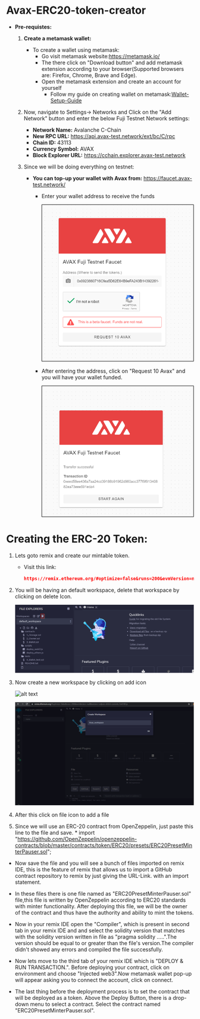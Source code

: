 # Avax-ERC20-token-creator



  * <b>Pre-requistes:</b>
     1) <b>Create a metamask wallet:</b>
        * To create a wallet using metamask:
          * Go visit metamask website:https://metamask.io/
          * The there click on "Download button" and add metamask extension according to your browser(Supported browsers are: Firefox, Chrome, Brave and Edge). 
          * Open the metamask extension and create an account for yourself
             * Follow my guide on creating wallet on metamask:<a href="https://github.com/TanishqDsharma/Avax-ERC20-token-creator/blob/main/Metamask_wallet_setup_Guide.md">Wallet-Setup-Guide</a>
            
     2) Now, navigate to Settings-> Networks and Click on the "Add Network" button and enter the below Fuji Testnet Network settings:
          
          * <b>Network Name:</b> Avalanche C-Chain
          * <b>New RPC URL:</b> https://api.avax-test.network/ext/bc/C/rpc
          * <b>Chain ID:</b> 43113
          * <b>Currency Symbol:</b> AVAX
          * <b>Block Explorer URL:</b>  https://cchain.explorer.avax-test.network
     
     3) Since we will be doing everything on testnet:
          
          * <b>You can top-up your wallet with Avax from:</b> https://faucet.avax-test.network/
          
            * Enter your wallet address to receive the funds
            
              ![alt text](https://github.com/TanishqDsharma/Avax-ERC20-token-creator/blob/main/avax-images/a1.png)
            
            * After entering the address, click on "Request 10 Avax" and you will have your wallet funded.
            
              ![alt text](https://github.com/TanishqDsharma/Avax-ERC20-token-creator/blob/main/avax-images/a2.png)

        
         
          
 
# Creating the ERC-20 Token:

  1) Lets goto remix and create our mintable token. 
      
      * Visit this link:
       
         ```json
         https://remix.ethereum.org/#optimize=false&runs=200&evmVersion=null&version=soljson-v0.8.4+commit.c7e474f2.js to open remix IDE.
         ```

  
  2) You will be having an default workspace, delete that workspace by clicking on delete Icon.
      
      ![alt text](https://github.com/TanishqDsharma/Avax-ERC20-token-creator/blob/main/avax-images/w1.png)
  
  3) Now create a new workspace by clicking on add icon 
      
      ![alt text](https://github.com/TanishqDsharma/Avax-ERC20-token-creator/blob/main/avax-images/w2png)
      
      ![alt text](https://github.com/TanishqDsharma/Avax-ERC20-token-creator/blob/main/avax-images/a3.png)
       
  4) After this click on file icon to add a file
  
  5) Since we will use an ERC-20 contract from OpenZeppelin, just paste this line to the file and save.
    * import "https://github.com/OpenZeppelin/openzeppelin-contracts/blob/master/contracts/token/ERC20/presets/ERC20PresetMinterPauser.sol";
  * Now save the file and you will see a bunch of files imported on remix IDE, this is the feature of remix that allows us to import a GitHub contract repository to remix by just giving the URL-Link. with an import statement.
  
  *  In these files there is one file named as "ERC20PresetMinterPauser.sol" file,this file is written by OpenZeppelin according to ERC20 standards with minter functionality. After deploying this file, we will be the owner of the contract and thus have the authority and ability to mint the tokens.
  
  * Now in your remix IDE open the "Compiler", which is present in second tab in your remix IDE and and select the solidity version that matches with the solidity version written in file as "pragma solidity …..".The version should be equal to or greater than the file's version.The compiler didn't showed any errors and compiled the file successfully.
  
  * Now lets move to the third tab of your remix IDE which is "DEPLOY & RUN TRANSACTION.". Before deploying your contract, click on environment and choose "Injected web3".Now metamask wallet pop-up will appear asking you to connect the account, click on connect.
  
  * The last thing before the deployment process is to set the contract that will be deployed as a token. Above the Deploy Button, there is a drop-down menu to select a contract. Select the contract named "ERC20PresetMinterPauser.sol".
